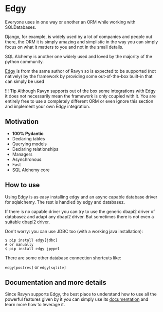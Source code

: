# Edgy

Everyone uses in one way or another an ORM while working with SQLDatabases.

Django, for example, is widely used by a lot of companies and people out there, the ORM it is simply
amazing and simplistic in the way you can simply focus on what it matters to you and not in the
small details.

SQL Alchemy is another one widely used and loved by the majority of the python community.

[Edgy](https://edgy.dymmond.com) is from the same author of Ravyn so is expected to be
supported (not natively) by the framework by providing some out-of-the-box built-in that can simply
be used

!!! Tip
    Although Ravyn supports out of the box some integrations with Edgy it does not necessarily mean the framework
    is only coupled with it. You are entirely free to use a completely different ORM or even ignore this section and
    implement your own Edgy integration.

## Motivation

* **100% Pydantic**
* Declaring tables
* Querying models
* Declaring relationships
* Managers
* Asynchronous
* Fast
* SQL Alchemy core


## How to use

Using Edgy is as easy installing edgy and an async capable database driver for sqlalchemy.
The rest is handled by edgy and databasez.

If there is no capable driver you can try to use the generic dbapi2 driver of databasez and adapt any dbapi2 driver.
But sometimes there is not even a suitable dbapi2 driver.

Don't worry: you can use JDBC too (with a working java installation):


```shell
$ pip install edgy[jdbc]
# or manually
$ pip install edgy jpype1

```
There are some other database connection shortcuts like:

`edgy[postres]` or `edgy[sqlite]`


## Documentation and more details

Since Ravyn supports Edgy, the best place to understand how to use all the powerful features given by it you can simply
use its [documentation](https://edgy.dymmond.com/) and learn more how to leverage it.
